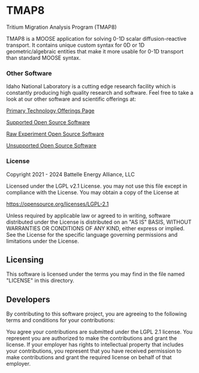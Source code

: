 # TMAP8
Tritium Migration Analysis Program (TMAP8)

TMAP8 is a MOOSE application for solving 0-1D scalar diffusion-reactive transport. It contains unique custom syntax for 0D or 1D geometric/algebraic entities that make it more usable for 0-1D transport than standard MOOSE syntax.


### Other Software
Idaho National Laboratory is a cutting edge research facility which is constantly producing high quality research and software. Feel free to take a look at our other software and scientific offerings at:

[Primary Technology Offerings Page](https://www.inl.gov/inl-initiatives/technology-deployment)

[Supported Open Source Software](https://github.com/idaholab)

[Raw Experiment Open Source Software](https://github.com/IdahoLabResearch)

[Unsupported Open Source Software](https://github.com/IdahoLabCuttingBoard)

### License

Copyright 2021 - 2024 Battelle Energy Alliance, LLC

Licensed under the LGPL v2.1 License.
you may not use this file except in compliance with the License.
You may obtain a copy of the License at

  https://opensource.org/licenses/LGPL-2.1

Unless required by applicable law or agreed to in writing, software
distributed under the License is distributed on an "AS IS" BASIS,
WITHOUT WARRANTIES OR CONDITIONS OF ANY KIND, either express or implied.
See the License for the specific language governing permissions and
limitations under the License.



Licensing
-----
This software is licensed under the terms you may find in the file named "LICENSE" in this directory.


Developers
-----
By contributing to this software project, you are agreeing to the following terms and conditions for your contributions:

You agree your contributions are submitted under the LGPL 2.1 license. You represent you are authorized to make the contributions and grant the license. If your employer has rights to intellectual property that includes your contributions, you represent that you have received permission to make contributions and grant the required license on behalf of that employer.
